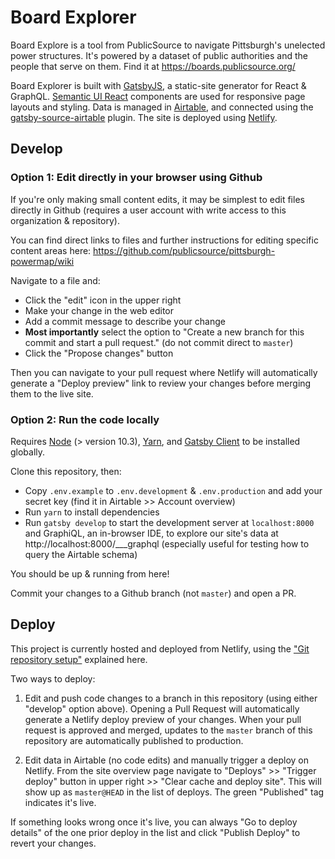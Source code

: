 # Board Explorer

Board Explore is a tool from PublicSource to navigate Pittsburgh's unelected power structures. It's powered by a dataset of public authorities and the people that serve on them. Find it at https://boards.publicsource.org/

Board Explorer is built with [GatsbyJS](https://www.gatsbyjs.com/), a static-site generator for React & GraphQL. [Semantic UI React](https://react.semantic-ui.com/) components are used for responsive page layouts and styling. Data is managed in [Airtable](https://airtable.com/), and connected using the [gatsby-source-airtable](https://www.gatsbyjs.com/plugins/gatsby-source-airtable/) plugin. The site is deployed using [Netlify](https://www.gatsbyjs.com/docs/deploying-to-netlify/).

## Develop

### Option 1: Edit directly in your browser using Github

If you're only making small content edits, it may be simplest to edit files directly in Github (requires a user account with write access to this organization & repository).

You can find direct links to files and further instructions for editing specific content areas here: https://github.com/publicsource/pittsburgh-powermap/wiki

Navigate to a file and:
- Click the "edit" icon in the upper right
- Make your change in the web editor
- Add a commit message to describe your change
- **Most importantly** select the option to "Create a new branch for this commit and start a pull request." (do not commit direct to `master`)
- Click the "Propose changes" button

Then you can navigate to your pull request where Netlify will automatically generate a "Deploy preview" link to review your changes before merging them to the live site.

### Option 2: Run the code locally

Requires [Node](https://nodejs.org/en/download/) (> version 10.3), [Yarn](https://classic.yarnpkg.com/en/docs/install), and [Gatsby Client](https://www.gatsbyjs.com/docs/quick-start/) to be installed globally.

Clone this repository, then:
- Copy `.env.example` to `.env.development` & `.env.production` and add your secret key (find it in Airtable >> Account overview)
- Run `yarn` to install dependencies
- Run `gatsby develop` to start the development server at `localhost:8000` and GraphiQL, an in-browser IDE, to explore our site's data at http://localhost:8000/___graphql (especially useful for testing how to query the Airtable schema)

You should be up & running from here! 

Commit your changes to a Github branch (not `master`) and open a PR.

## Deploy

This project is currently hosted and deployed from Netlify, using the ["Git repository setup"](https://www.gatsbyjs.com/docs/deploying-to-netlify/#git-repository-setup) explained here.

Two ways to deploy:
1. Edit and push code changes to a branch in this repository (using either "develop" option above). Opening a Pull Request will automatically generate a Netlify deploy preview of your changes. When your pull request is approved and merged, updates to the `master` branch of this repository are automatically published to production.

2. Edit data in Airtable (no code edits) and manually trigger a deploy on Netlify. From the site overview page navigate to "Deploys" >> "Trigger deploy" button in upper right >> "Clear cache and deploy site". This will show up as `master@HEAD` in the list of deploys. The green "Published" tag indicates it's live. 

If something looks wrong once it's live, you can always "Go to deploy details" of the one prior deploy in the list and click "Publish Deploy" to revert your changes.
